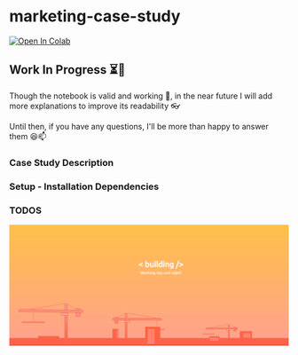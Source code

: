 # marketing-case-study
[![Open In Colab](https://colab.research.google.com/assets/colab-badge.svg)](https://colab.research.google.com/github/googlecolab/colabtools/blob/master/notebooks/colab-github-demo.ipynb)

## Work In Progress ⏳👷
Though the notebook is valid and working 🎉, in the near future I will add more explanations to improve its readability 👓 

Until then, if you have any questions, I'll be more than happy to answer them 😆📫

### Case Study Description
### Setup - Installation Dependencies
### TODOS

![Currently under construction](https://github.com/Nightherald/marketing-case-study/blob/main/under_construction.png)
